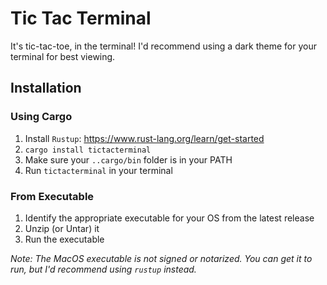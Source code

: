 # Tic Tac Terminal

It's tic-tac-toe, in the terminal! I'd recommend using a dark theme for your terminal
for best viewing.

## Installation

### Using Cargo

1. Install `Rustup`: https://www.rust-lang.org/learn/get-started
2. `cargo install tictacterminal`
3. Make sure your `..cargo/bin` folder is in your PATH
4. Run `tictacterminal` in your terminal


### From Executable

1. Identify the appropriate executable for your OS from the latest release
2. Unzip (or Untar) it
3. Run the executable

_Note: The MacOS executable is not signed or notarized. You *can* get it to run, but I'd recommend using `rustup` instead._
